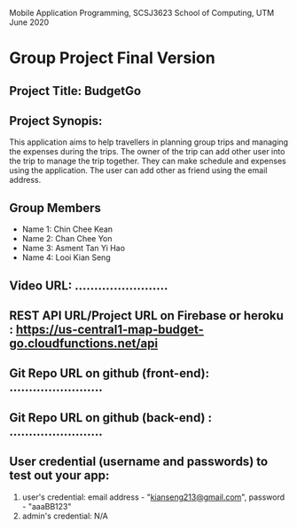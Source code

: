 Mobile Application Programming, SCSJ3623
School of Computing, UTM
June 2020

# Group Project Final Version

## Project Title: BudgetGo

## Project Synopis:

This application aims to help travellers in planning group trips and managing the expenses during the trips. The owner of the trip can add other user into the trip to manage the trip together. They can make schedule and expenses using the application. The user can add other as friend using the email address.

## Group Members

- Name 1: Chin Chee Kean
- Name 2: Chan Chee Yon
- Name 3: Asment Tan Yi Hao
- Name 4: Looi Kian Seng

## Video URL: ........................

## REST API URL/Project URL on Firebase or heroku : https://us-central1-map-budget-go.cloudfunctions.net/api

## Git Repo URL on github (front-end): ........................

## Git Repo URL on github (back-end) : ........................

## User credential (username and passwords) to test out your app:

1. user's credential: email address - "kianseng213@gmail.com", password - "aaaBB123"
2. admin's credential: N/A
